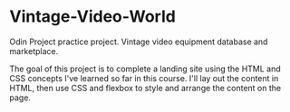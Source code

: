 # Vintage-Video-World
Odin Project practice project. Vintage video equipment database and marketplace.

The goal of this project is to complete a landing site using the HTML and CSS concepts I've learned so far in this course. I'll lay out the content in HTML, then use CSS and flexbox to style and arrange the content on the page.
